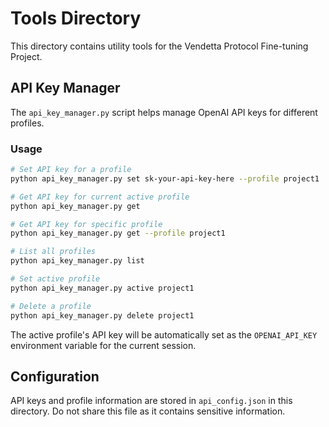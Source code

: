 # Tools Directory

This directory contains utility tools for the Vendetta Protocol Fine-tuning Project.

## API Key Manager

The `api_key_manager.py` script helps manage OpenAI API keys for different profiles.

### Usage

```bash
# Set API key for a profile
python api_key_manager.py set sk-your-api-key-here --profile project1

# Get API key for current active profile
python api_key_manager.py get

# Get API key for specific profile
python api_key_manager.py get --profile project1

# List all profiles
python api_key_manager.py list

# Set active profile
python api_key_manager.py active project1

# Delete a profile
python api_key_manager.py delete project1
```

The active profile's API key will be automatically set as the `OPENAI_API_KEY` environment variable for the current session.

## Configuration

API keys and profile information are stored in `api_config.json` in this directory. Do not share this file as it contains sensitive information.

